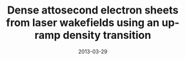 ---
title: "Dense attosecond electron sheets from laser wakefields using an up-ramp density transition"
collection: publications
permalink: /publication/2013-PRL
# excerpt: 'This works describes a scheme for generating dense attosecond electron sheets (i.e. nanometers thick) from laser wakefields.'
date: 2013-03-29
venue: 'Phys. Rev. Lett.'
paperurl: 'https://drive.google.com/file/d/1ED6XBNJMT0joXAUs49AuiEj28bI5C_Vd/view?usp=drive_link'
citation: 'F.Y. Li, Z.M. Sheng, et al. 2013 Phys. Rev. Lett. 110 135002'
---